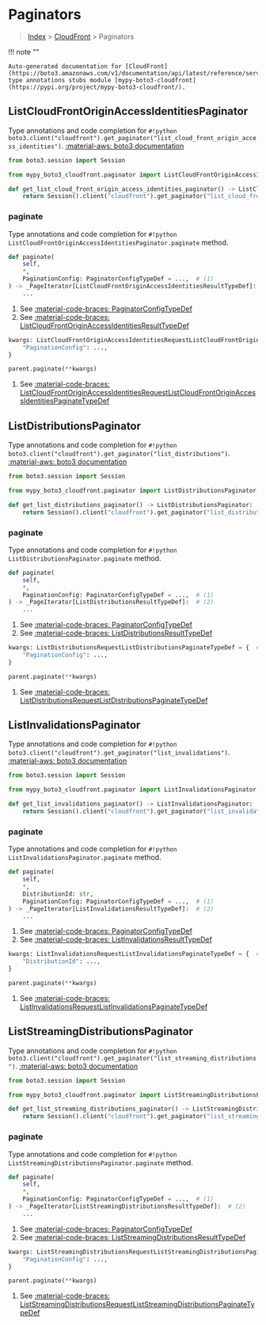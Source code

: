 # Paginators

> [Index](../README.md) > [CloudFront](./README.md) > Paginators

!!! note ""

    Auto-generated documentation for [CloudFront](https://boto3.amazonaws.com/v1/documentation/api/latest/reference/services/cloudfront.html#CloudFront)
    type annotations stubs module [mypy-boto3-cloudfront](https://pypi.org/project/mypy-boto3-cloudfront/).

## ListCloudFrontOriginAccessIdentitiesPaginator

Type annotations and code completion for `#!python boto3.client("cloudfront").get_paginator("list_cloud_front_origin_access_identities")`.
[:material-aws: boto3 documentation](https://boto3.amazonaws.com/v1/documentation/api/latest/reference/services/cloudfront.html#CloudFront.Paginator.ListCloudFrontOriginAccessIdentities)

```python title="Usage example"
from boto3.session import Session

from mypy_boto3_cloudfront.paginator import ListCloudFrontOriginAccessIdentitiesPaginator

def get_list_cloud_front_origin_access_identities_paginator() -> ListCloudFrontOriginAccessIdentitiesPaginator:
    return Session().client("cloudfront").get_paginator("list_cloud_front_origin_access_identities")
```


### paginate

Type annotations and code completion for `#!python ListCloudFrontOriginAccessIdentitiesPaginator.paginate` method.

```python title="Method definition"
def paginate(
    self,
    *,
    PaginationConfig: PaginatorConfigTypeDef = ...,  # (1)
) -> _PageIterator[ListCloudFrontOriginAccessIdentitiesResultTypeDef]:  # (2)
    ...
```

1. See [:material-code-braces: PaginatorConfigTypeDef](./type_defs.md#paginatorconfigtypedef) 
2. See [:material-code-braces: ListCloudFrontOriginAccessIdentitiesResultTypeDef](./type_defs.md#listcloudfrontoriginaccessidentitiesresulttypedef) 


```python title="Usage example with kwargs"
kwargs: ListCloudFrontOriginAccessIdentitiesRequestListCloudFrontOriginAccessIdentitiesPaginateTypeDef = {  # (1)
    "PaginationConfig": ...,
}

parent.paginate(**kwargs)
```

1. See [:material-code-braces: ListCloudFrontOriginAccessIdentitiesRequestListCloudFrontOriginAccessIdentitiesPaginateTypeDef](./type_defs.md#listcloudfrontoriginaccessidentitiesrequestlistcloudfrontoriginaccessidentitiespaginatetypedef) 
## ListDistributionsPaginator

Type annotations and code completion for `#!python boto3.client("cloudfront").get_paginator("list_distributions")`.
[:material-aws: boto3 documentation](https://boto3.amazonaws.com/v1/documentation/api/latest/reference/services/cloudfront.html#CloudFront.Paginator.ListDistributions)

```python title="Usage example"
from boto3.session import Session

from mypy_boto3_cloudfront.paginator import ListDistributionsPaginator

def get_list_distributions_paginator() -> ListDistributionsPaginator:
    return Session().client("cloudfront").get_paginator("list_distributions")
```


### paginate

Type annotations and code completion for `#!python ListDistributionsPaginator.paginate` method.

```python title="Method definition"
def paginate(
    self,
    *,
    PaginationConfig: PaginatorConfigTypeDef = ...,  # (1)
) -> _PageIterator[ListDistributionsResultTypeDef]:  # (2)
    ...
```

1. See [:material-code-braces: PaginatorConfigTypeDef](./type_defs.md#paginatorconfigtypedef) 
2. See [:material-code-braces: ListDistributionsResultTypeDef](./type_defs.md#listdistributionsresulttypedef) 


```python title="Usage example with kwargs"
kwargs: ListDistributionsRequestListDistributionsPaginateTypeDef = {  # (1)
    "PaginationConfig": ...,
}

parent.paginate(**kwargs)
```

1. See [:material-code-braces: ListDistributionsRequestListDistributionsPaginateTypeDef](./type_defs.md#listdistributionsrequestlistdistributionspaginatetypedef) 
## ListInvalidationsPaginator

Type annotations and code completion for `#!python boto3.client("cloudfront").get_paginator("list_invalidations")`.
[:material-aws: boto3 documentation](https://boto3.amazonaws.com/v1/documentation/api/latest/reference/services/cloudfront.html#CloudFront.Paginator.ListInvalidations)

```python title="Usage example"
from boto3.session import Session

from mypy_boto3_cloudfront.paginator import ListInvalidationsPaginator

def get_list_invalidations_paginator() -> ListInvalidationsPaginator:
    return Session().client("cloudfront").get_paginator("list_invalidations")
```


### paginate

Type annotations and code completion for `#!python ListInvalidationsPaginator.paginate` method.

```python title="Method definition"
def paginate(
    self,
    *,
    DistributionId: str,
    PaginationConfig: PaginatorConfigTypeDef = ...,  # (1)
) -> _PageIterator[ListInvalidationsResultTypeDef]:  # (2)
    ...
```

1. See [:material-code-braces: PaginatorConfigTypeDef](./type_defs.md#paginatorconfigtypedef) 
2. See [:material-code-braces: ListInvalidationsResultTypeDef](./type_defs.md#listinvalidationsresulttypedef) 


```python title="Usage example with kwargs"
kwargs: ListInvalidationsRequestListInvalidationsPaginateTypeDef = {  # (1)
    "DistributionId": ...,
}

parent.paginate(**kwargs)
```

1. See [:material-code-braces: ListInvalidationsRequestListInvalidationsPaginateTypeDef](./type_defs.md#listinvalidationsrequestlistinvalidationspaginatetypedef) 
## ListStreamingDistributionsPaginator

Type annotations and code completion for `#!python boto3.client("cloudfront").get_paginator("list_streaming_distributions")`.
[:material-aws: boto3 documentation](https://boto3.amazonaws.com/v1/documentation/api/latest/reference/services/cloudfront.html#CloudFront.Paginator.ListStreamingDistributions)

```python title="Usage example"
from boto3.session import Session

from mypy_boto3_cloudfront.paginator import ListStreamingDistributionsPaginator

def get_list_streaming_distributions_paginator() -> ListStreamingDistributionsPaginator:
    return Session().client("cloudfront").get_paginator("list_streaming_distributions")
```


### paginate

Type annotations and code completion for `#!python ListStreamingDistributionsPaginator.paginate` method.

```python title="Method definition"
def paginate(
    self,
    *,
    PaginationConfig: PaginatorConfigTypeDef = ...,  # (1)
) -> _PageIterator[ListStreamingDistributionsResultTypeDef]:  # (2)
    ...
```

1. See [:material-code-braces: PaginatorConfigTypeDef](./type_defs.md#paginatorconfigtypedef) 
2. See [:material-code-braces: ListStreamingDistributionsResultTypeDef](./type_defs.md#liststreamingdistributionsresulttypedef) 


```python title="Usage example with kwargs"
kwargs: ListStreamingDistributionsRequestListStreamingDistributionsPaginateTypeDef = {  # (1)
    "PaginationConfig": ...,
}

parent.paginate(**kwargs)
```

1. See [:material-code-braces: ListStreamingDistributionsRequestListStreamingDistributionsPaginateTypeDef](./type_defs.md#liststreamingdistributionsrequestliststreamingdistributionspaginatetypedef) 
